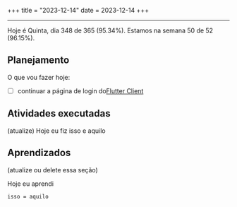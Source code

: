 +++
title = "2023-12-14"
date = 2023-12-14
+++

---

Hoje é Quinta, dia 348 de 365 (95.34%). Estamos na semana 50 de 52 (96.15%).

## Planejamento

O que vou fazer hoje:

- [ ] continuar a página de login do[Flutter Client](https://github.com/OmnicodeSolutions/luisa_drf_flutter_client)

## Atividades executadas

(atualize) Hoje eu fiz isso e aquilo

## Aprendizados

(atualize ou delete essa seção)

Hoje eu aprendi
```
isso = aquilo
```
